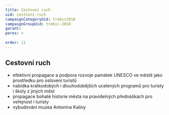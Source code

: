 ```yaml
---
title: Cestovní ruch
uid: cestovni-ruch
campaignCategoryUid: trebic2018
campaignGroupUid: trebic-2018
garant: 
perex: >
  
order: 11
---
```



## Cestovní ruch

* efektivní propagace a podpora rozvoje památek UNESCO ve městě jako prostředku pro oslovení turistů
* nabídka krátkodobých i dlouhodobějších ucelených programů pro turisty i školy z jiných měst
* propagace bohaté historie města na pravidelných přednáškách pro veřejnost i turisty
* vybudování muzea Antonína Kaliny

